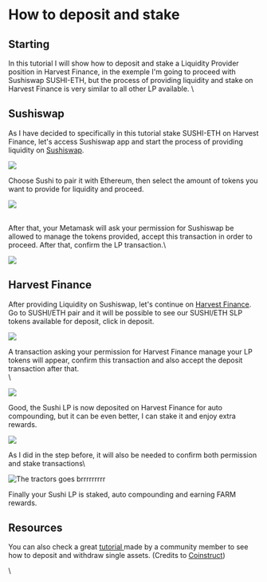 # How to deposit and stake

## Starting&#x20;

In this tutorial I will show how to deposit and stake a Liquidity Provider position in Harvest Finance, in the exemple I'm going to proceed with Sushiswap SUSHI-ETH, but the process of providing liquidity and stake on Harvest Finance is very similar to all other LP available. \


## Sushiswap

As I have decided to specifically in this tutorial stake SUSHI-ETH on Harvest Finance, let's access Sushiswap app and start the process of providing liquidity on [Sushiswap](https://app.sushi.com/pool).

![](../../.gitbook/assets/wiki-02.jpg)



Choose Sushi to pair it with Ethereum, then select the amount of tokens you want to provide for liquidity  and proceed.&#x20;

![](../../.gitbook/assets/wiki-1.jpg)

\
After that, your Metamask will ask your permission for Sushiswap be allowed to manage the tokens provided, accept this transaction in order to proceed. After that, confirm the LP transaction.\


![](../../.gitbook/assets/wiki-2.jpg)

## Harvest Finance

After providing Liquidity on Sushiswap, let's continue on [Harvest Finance](https://harvest.finance/). Go to SUSHI/ETH pair and it will be possible to see our SUSHI/ETH SLP tokens available for deposit, click in deposit.

![](../../.gitbook/assets/wiki-3.jpg)

A transaction asking your permission for Harvest Finance manage your LP tokens will appear, confirm this transaction and  also accept the deposit transaction after that. \
\


![](../../.gitbook/assets/wiki-4.jpg)

Good, the Sushi LP is now deposited on Harvest Finance for auto compounding, but it can be even better, I can stake it and enjoy extra rewards.&#x20;

![](../../.gitbook/assets/wiki-6.jpg)

As I did in the step before, it will also be needed to confirm both permission and stake transactions\


![The tractors goes brrrrrrrrr](../../.gitbook/assets/wiki-brrrrr.jpg)

Finally your Sushi LP is staked, auto compounding and earning FARM rewards.&#x20;

## Resources&#x20;

You can also check a great [tutorial ](https://www.youtube.com/watch?v=9kxPiPj9sFc)made by a community member to see how to deposit and withdraw single assets. (Credits to [Coinstruct](https://www.youtube.com/channel/UCywRgYh3qQ45savdWcY9o0A))

\
